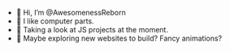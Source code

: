 - 👋 Hi, I’m @AwesomenessReborn
- 👀 I like computer parts. 
- 🌱 Taking a look at JS projects at the moment. 
- 💞️ Maybe exploring new websites to build? Fancy animations? 

